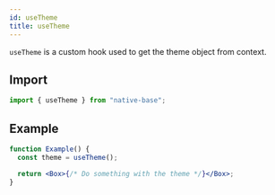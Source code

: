 ```yaml
---
id: useTheme
title: useTheme
---
```


`useTheme` is a custom hook used to get the theme object from context.

## Import

```jsx
import { useTheme } from "native-base";
```

## Example

```jsx
function Example() {
  const theme = useTheme();

  return <Box>{/* Do something with the theme */}</Box>;
}
```
